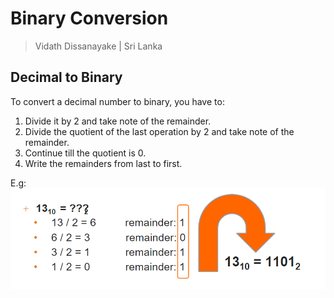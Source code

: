 # Binary Conversion

> Vidath Dissanayake | Sri Lanka

## Decimal to Binary

To convert a decimal number to binary, you have to:
1. Divide it by 2 and take note of the remainder.
2. Divide the quotient of the last operation by 2 and take note of the remainder.
3. Continue till the quotient is 0.
4. Write the remainders from last to first.

E.g:
![decimal to binary](assets/images/decimal%20to%20binary.png)